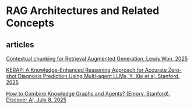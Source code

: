 # RAG Architectures and Related Concepts

## articles

[Contextual chunking for Retrieval Augmented Generation, Lewis Won, 2025](https://dev.to/lewis_won/contextual-chunking-for-retrieval-augmented-generation-3lha)

[KERAP: A Knowledge-Enhanced Reasoning Approach for Accurate Zero-shot Diagnosis Prediction Using Multi-agent LLMs, Y. Xie et al, Stanford, 2025](https://github.com/dimitarpg13/rag_architectures_and_concepts/blob/main/articles/KERAP-A_Knowledge-Enhanced_Reasoning_Approach_for_Accurate_Zero-shot_Diagnosis_Prediction_Using_Multi-agent_LLMs_Xie_2025.pdf)

[How to Combine Knowledge Graphs and Agents? (Emory, Stanford), Discover AI, July 8, 2025](https://youtu.be/0oDgruiW7Gw?si=kmDlXWVRrGWMYR1f)
